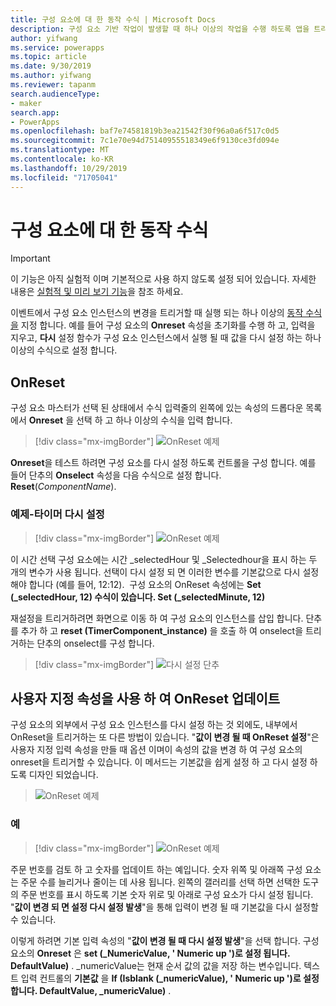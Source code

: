 ```yaml
---
title: 구성 요소에 대 한 동작 수식 | Microsoft Docs
description: 구성 요소 기반 작업이 발생할 때 하나 이상의 작업을 수행 하도록 앱을 트리거합니다.
author: yifwang
ms.service: powerapps
ms.topic: article
ms.date: 9/30/2019
ms.author: yifwang
ms.reviewer: tapanm
search.audienceType:
- maker
search.app:
- PowerApps
ms.openlocfilehash: baf7e74581819b3ea21542f30f96a0a6f517c0d5
ms.sourcegitcommit: 7c1e70e94d75140955518349e6f9130ce3fd094e
ms.translationtype: MT
ms.contentlocale: ko-KR
ms.lasthandoff: 10/29/2019
ms.locfileid: "71705041"
---
```

# <a name="behavior-formulas-for-components"></a>구성 요소에 대 한 동작 수식

> [!IMPORTANT]
> 이 기능은 아직 실험적 이며 기본적으로 사용 하지 않도록 설정 되어 있습니다. 자세한 내용은 [실험적 및 미리 보기 기능](working-with-experimental.md)을 참조 하세요.

이벤트에서 구성 요소 인스턴스의 변경을 트리거할 때 실행 되는 하나 이상의 [동작 수식을](working-with-formulas-in-depth.md) 지정 합니다. 예를 들어 구성 요소의 **Onreset** 속성을 초기화를 수행 하 고, 입력을 지우고, **다시** 설정 함수가 구성 요소 인스턴스에서 실행 될 때 값을 다시 설정 하는 하나 이상의 수식으로 설정 합니다.

## <a name="onreset"></a>OnReset

구성 요소 마스터가 선택 된 상태에서 수식 입력줄의 왼쪽에 있는 속성의 드롭다운 목록에서 **Onreset** 을 선택 하 고 하나 이상의 수식을 입력 합니다.

> [!div class="mx-imgBorder"]
> ![OnReset 예제](./media/component-behavior/example-onreset.png)

**Onreset**을 테스트 하려면 구성 요소를 다시 설정 하도록 컨트롤을 구성 합니다. 예를 들어 단추의 **Onselect** 속성을 다음 수식으로 설정 합니다. **Reset**(*ComponentName*).

### <a name="example---reset-timer"></a>예제-타이머 다시 설정

> [!div class="mx-imgBorder"]
> ![OnReset 예제](./media/component-behavior/Resettimer.gif)

이 시간 선택 구성 요소에는 시간 _selectedHour 및 _Selectedhour을 표시 하는 두 개의 변수가 사용 됩니다. 선택이 다시 설정 되 면 이러한 변수를 기본값으로 다시 설정 해야 합니다 (예를 들어, 12:12).  구성 요소의 OnReset 속성에는 **Set (_selectedHour, 12) 수식이 있습니다. Set (_selectedMinute, 12)**

재설정을 트리거하려면 화면으로 이동 하 여 구성 요소의 인스턴스를 삽입 합니다. 단추를 추가 하 고 **reset (TimerComponent_instance)** 을 호출 하 여 onselect을 트리거하는 단추의 onselect를 구성 합니다.

> [!div class="mx-imgBorder"]
> ![다시 설정 단추](./media/component-behavior/reset-button.png)

## <a name="update-onreset-using-custom-property"></a>사용자 지정 속성을 사용 하 여 OnReset 업데이트

구성 요소의 외부에서 구성 요소 인스턴스를 다시 설정 하는 것 외에도, 내부에서 OnReset을 트리거하는 또 다른 방법이 있습니다. "**값이 변경 될 때 OnReset 설정**"은 사용자 지정 입력 속성을 만들 때 옵션 이며이 속성의 값을 변경 하 여 구성 요소의 onreset을 트리거할 수 있습니다. 이 메서드는 기본값을 쉽게 설정 하 고 다시 설정 하도록 디자인 되었습니다. 

> ![OnReset 예제](./media/component-behavior/property-trigger.png)

### <a name="example"></a>예

> [!div class="mx-imgBorder"]
> ![OnReset 예제](./media/component-behavior/updateordernumber2.gif)

주문 번호를 검토 하 고 숫자를 업데이트 하는 예입니다. 숫자 위쪽 및 아래쪽 구성 요소는 주문 수를 늘리거나 줄이는 데 사용 됩니다. 왼쪽의 갤러리를 선택 하면 선택한 도구의 주문 번호를 표시 하도록 기본 숫자 위로 및 아래로 구성 요소가 다시 설정 됩니다. "**값이 변경 되 면 설정 다시 설정 발생**"을 통해 입력이 변경 될 때 기본값을 다시 설정할 수 있습니다. 

이렇게 하려면 기본 입력 속성의 "**값이 변경 될 때 다시 설정 발생**"을 선택 합니다. 구성 요소의 **Onreset** 은 **set (_NumericValue, ' Numeric up ')로 설정 됩니다. DefaultValue)** . _numericValue는 현재 순서 값의 값을 저장 하는 변수입니다. 텍스트 입력 컨트롤의 **기본값** 을 **If (Isblank (_numericValue), ' Numeric up ')로 설정 합니다. DefaultValue, _numericValue)** . 
